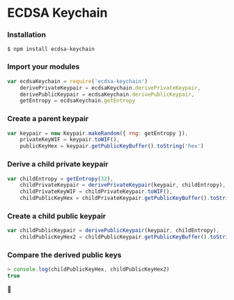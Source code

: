 # ECDSA Keychain

### Installation

```
$ npm install ecdsa-keychain
```

### Import your modules

```js
var ecdsaKeychain = require('ecdsa-keychain')
    derivePrivateKeypair = ecdsaKeychain.derivePrivateKeypair,
    derivePublicKeypair = ecdsaKeychain.derivePublicKeypair,
    getEntropy = ecdsaKeychain.getEntropy
```

### Create a parent keypair

```js
var keypair = new Keypair.makeRandom({ rng: getEntropy }),
    privateKeyWIF = keypair.toWIF(),
    publicKeyHex = keypair.getPublicKeyBuffer().toString('hex')
```

### Derive a child private keypair

```js
var childEntropy = getEntropy(32),
    childPrivateKeypair = derivePrivateKeypair(keypair, childEntropy),
    childPrivateKeyWIF = childPrivateKeypair.toWIF(),
    childPublicKeyHex = childPrivateKeypair.getPublicKeyBuffer().toString('hex')
```

### Create a child public keypair

```js
var childPublicKeypair = derivePublicKeypair(keypair, childEntropy),
    childPublicKeyHex2 = childPublicKeypair.getPublicKeyBuffer().toString('hex')
```

### Compare the derived public keys

```js
> console.log(childPublicKeyHex, childPublicKeyHex2)
true
```

:tada:
